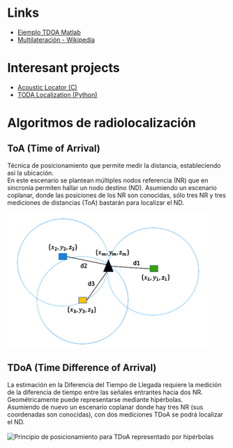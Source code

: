 # Links
- [Ejemplo TDOA Matlab](https://es.mathworks.com/help/fusion/ug/object-tracking-using-time-difference-of-arrival.html)
- [Multilateración - Wikipedia](https://es.wikipedia.org/wiki/Multilateraci%C3%B3n)

# Interesant projects
- [Acoustic Locator (C)](https://github.com/jayathungek/acoustic-locator)
- [TODA Localization (Python)](https://github.com/vineeths96/TDOA-Localization)

# Algoritmos de radiolocalización
## ToA (Time of Arrival)
Técnica de posicionamiento que permite medir la distancia, estableciendo así la ubicación.<br/>
En este escenario se plantean múltiples nodos referencia (NR) que en sincronía permiten hallar un nodo destino (ND). Asumiendo un escenario coplanar, donde las posiciones de los NR son conocidas, sólo tres NR y tres mediciones de distancias (ToA) bastarán para localizar el ND.<br/><br/>
![Principio de posicionamiento para ToA representado por esferas](img/1.png)
## TDoA (Time Difference of Arrival)
La estimación en la Diferencia del Tiempo de Llegada requiere la medición de la diferencia de tiempo entre las señales entrantes hacia dos NR. Geométricamente puede representarse mediante hipérbolas. <br/>
Asumiendo de nuevo un escenario coplanar donde hay tres NR (sus coordenadas son conocidas), con dos mediciones TDoA se podrá localizar el ND. <br/><br/>
![Principio de posicionamiento para TDoA
representado por hipérbolas](image.png)